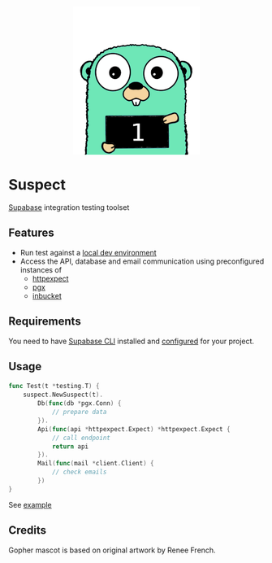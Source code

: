 <div align="center"><img src="gopher_suspect.png" alt="gopher"></div>

# Suspect

[Supabase](https://supabase.com) integration testing toolset

## Features
 
- Run test against a [local dev environment](https://supabase.com/docs/guides/local-development)
- Access the API, database and email communication using preconfigured instances of
  - [httpexpect](https://github.com/gavv/httpexpect)
  - [pgx](https://github.com/jackc/pgx)
  - [inbucket](https://github.com/inbucket/inbucket)

## Requirements

You need to have [Supabase CLI](https://github.com/supabase/cli) installed and [configured](https://supabase.com/docs/guides/local-development) for your project.

## Usage

```go
func Test(t *testing.T) {
	suspect.NewSuspect(t).
        Db(func(db *pgx.Conn) {
            // prepare data
        }).
        Api(func(api *httpexpect.Expect) *httpexpect.Expect {
			// call endpoint
			return api
        }).
        Mail(func(mail *client.Client) {
            // check emails
        })
}
```


See [example](./example)

## Credits

Gopher mascot is based on original artwork by Renee French.
